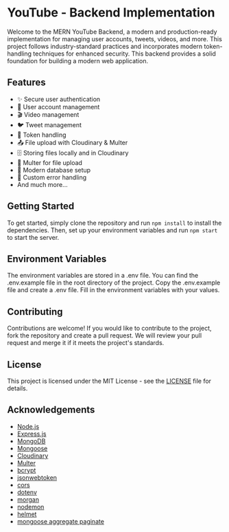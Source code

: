 # YouTube - Backend Implementation

Welcome to the MERN YouTube Backend, a modern and production-ready implementation for managing user accounts, tweets, videos, and more. This project follows industry-standard practices and incorporates modern token-handling techniques for enhanced security. This backend provides a solid foundation for building a modern web application.

## Features

- ✨ Secure user authentication
- 🤖 User account management
- 🎬 Video management
- 🐦 Tweet management
- 🔐 Token handling
- 📤 File upload with Cloudinary & Multer
- 🗄 Storing files locally and in Cloudinary
- 📁 Multer for file upload
- 🚀 Modern database setup
- 🚨 Custom error handling
- And much more...

## Getting Started

To get started, simply clone the repository and run `npm install` to install the dependencies. Then, set up your environment variables and run `npm start` to start the server.

## Environment Variables

The environment variables are stored in a .env file. You can find the .env.example file in the root directory of the project. Copy the .env.example file and create a .env file. Fill in the environment variables with your values.

## Contributing

Contributions are welcome! If you would like to contribute to the project, fork the repository and create a pull request. We will review your pull request and merge it if it meets the project's standards.

## License

This project is licensed under the MIT License - see the [LICENSE](LICENSE) file for details.

## Acknowledgements

- [Node.js](https://nodejs.org/)
- [Express.js](https://expressjs.com/)
- [MongoDB](https://www.mongodb.com/)
- [Mongoose](https://mongoosejs.com/)
- [Cloudinary](https://cloudinary.com/)
- [Multer](https://www.npmjs.com/package/multer)
- [bcrypt](https://www.npmjs.com/package/bcrypt)
- [jsonwebtoken](https://www.npmjs.com/package/jsonwebtoken)
- [cors](https://www.npmjs.com/package/cors)
- [dotenv](https://www.npmjs.com/package/dotenv)
- [morgan](https://www.npmjs.com/package/morgan)
- [nodemon](https://www.npmjs.com/package/nodemon)
- [helmet](https://www.npmjs.com/package/helmet)
- [mongoose aggregate paginate](https://www.npmjs.com/package/mongoose-aggregate-paginate-v2)
